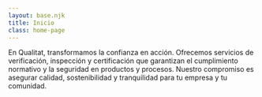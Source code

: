 ```yaml
---
layout: base.njk
title: Inicio
class: home-page
---
```


<section class="hero">
    <p class="intro service-card">En Qualitat, transformamos la confianza en acción. Ofrecemos servicios de verificación, inspección y certificación que garantizan el cumplimiento normativo y la seguridad en productos y procesos. Nuestro compromiso es asegurar calidad, sostenibilidad y tranquilidad para tu empresa y tu comunidad.</p>
</section>